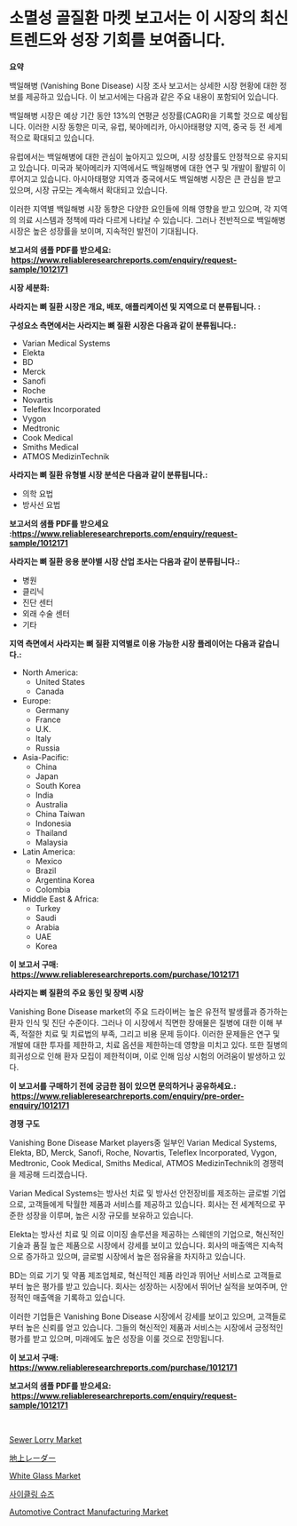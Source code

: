 <p><h1>소멸성 골질환 마켓 보고서는 이 시장의 최신 트렌드와 성장 기회를 보여줍니다.</h1></p><p><strong>요약</strong></p>
<p><p>백일해병 (Vanishing Bone Disease) 시장 조사 보고서는 상세한 시장 현황에 대한 정보를 제공하고 있습니다. 이 보고서에는 다음과 같은 주요 내용이 포함되어 있습니다.</p><p>백일해병 시장은 예상 기간 동안 13%의 연평균 성장률(CAGR)을 기록할 것으로 예상됩니다. 이러한 시장 동향은 미국, 유럽, 북아메리카, 아시아태평양 지역, 중국 등 전 세계적으로 확대되고 있습니다.</p><p>유럽에서는 백일해병에 대한 관심이 높아지고 있으며, 시장 성장률도 안정적으로 유지되고 있습니다. 미국과 북아메리카 지역에서도 백일해병에 대한 연구 및 개발이 활발히 이루어지고 있습니다. 아시아태평양 지역과 중국에서도 백일해병 시장은 큰 관심을 받고 있으며, 시장 규모는 계속해서 확대되고 있습니다.</p><p>이러한 지역별 백일해병 시장 동향은 다양한 요인들에 의해 영향을 받고 있으며, 각 지역의 의료 시스템과 정책에 따라 다르게 나타날 수 있습니다. 그러나 전반적으로 백일해병 시장은 높은 성장률을 보이며, 지속적인 발전이 기대됩니다.</p></p>
<p><strong>보고서의 샘플 PDF를 받으세요: &nbsp;<a href="https://www.reliableresearchreports.com/enquiry/request-sample/1012171">https://www.reliableresearchreports.com/enquiry/request-sample/1012171</a></strong></p>
<p><strong>시장 세분화:</strong></p>
<p><strong> 사라지는 뼈 질환 시장은 개요, 배포, 애플리케이션 및 지역으로 더 분류됩니다. :</strong></p>
<p><strong>구성요소 측면에서는 사라지는 뼈 질환 시장은 다음과 같이 분류됩니다.:</strong></p>
<p><ul><li>Varian Medical Systems</li><li>Elekta</li><li>BD</li><li>Merck</li><li>Sanofi</li><li>Roche</li><li>Novartis</li><li>Teleflex Incorporated</li><li>Vygon</li><li>Medtronic</li><li>Cook Medical</li><li>Smiths Medical</li><li>ATMOS MedizinTechnik</li></ul></p>
<p><strong> 사라지는 뼈 질환 유형별 시장 분석은 다음과 같이 분류됩니다.:</strong></p>
<p><ul><li>의학 요법</li><li>방사선 요법</li></ul></p>
<p><strong>보고서의 샘플 PDF를 받으세요 :<a href="https://www.reliableresearchreports.com/enquiry/request-sample/1012171">https://www.reliableresearchreports.com/enquiry/request-sample/1012171</a></strong></p>
<p><strong> 사라지는 뼈 질환 응용 분야별 시장 산업 조사는 다음과 같이 분류됩니다.:</strong></p>
<p><ul><li>병원</li><li>클리닉</li><li>진단 센터</li><li>외래 수술 센터</li><li>기타</li></ul></p>
<p><strong>지역 측면에서 사라지는 뼈 질환 지역별로 이용 가능한 시장 플레이어는 다음과 같습니다.:</strong></p>
<p><ul>
    <li>
        North America:
        <ul>
            <li>United States</li>
            <li>Canada</li>
        </ul>
    </li>
    <li>
        Europe:
        <ul>
            <li>Germany</li>
            <li>France</li>
            <li>U.K.</li>
            <li>Italy</li>
            <li>Russia</li>
        </ul>
    </li>
    <li>
        Asia-Pacific:
        <ul>
            <li>China</li>
            <li>Japan</li>
            <li>South Korea</li>
            <li>India</li>
            <li>Australia</li>
            <li>China Taiwan</li>
            <li>Indonesia</li>
            <li>Thailand</li>
            <li>Malaysia</li>
        </ul>
    </li>
    <li>
        Latin America:
        <ul>
            <li>Mexico</li>
            <li>Brazil</li>
            <li>Argentina Korea</li>
            <li>Colombia</li>
        </ul>
    </li>
    <li>
        Middle East & Africa:
        <ul>
            <li>Turkey</li>
            <li>Saudi</li>
            <li>Arabia</li>
            <li>UAE</li>
            <li>Korea</li>
        </ul>
    </li>
    </ul></p>
<p><strong>이 보고서 구매: &nbsp;<a href="https://www.reliableresearchreports.com/purchase/1012171">https://www.reliableresearchreports.com/purchase/1012171</a></strong></p>
<p><strong>사라지는 뼈 질환의 주요 동인 및 장벽 시장</strong></p>
<p><p>Vanishing Bone Disease market의 주요 드라이버는 높은 유전적 발생률과 증가하는 환자 인식 및 진단 수준이다. 그러나 이 시장에서 직면한 장애물은 질병에 대한 이해 부족, 적절한 치료 및 치료법의 부족, 그리고 비용 문제 등이다. 이러한 문제들은 연구 및 개발에 대한 투자를 제한하고, 치료 옵션을 제한하는데 영향을 미치고 있다. 또한 질병의 희귀성으로 인해 환자 모집이 제한적이며, 이로 인해 임상 시험의 어려움이 발생하고 있다.</p></p>
<p><strong>이 보고서를 구매하기 전에 궁금한 점이 있으면 문의하거나 공유하세요.: &nbsp;<a href="https://www.reliableresearchreports.com/enquiry/pre-order-enquiry/1012171">https://www.reliableresearchreports.com/enquiry/pre-order-enquiry/1012171</a></strong></p>
<p><strong>경쟁 구도</strong></p>
<p><p>Vanishing Bone Disease Market players중 일부인 Varian Medical Systems, Elekta, BD, Merck, Sanofi, Roche, Novartis, Teleflex Incorporated, Vygon, Medtronic, Cook Medical, Smiths Medical, ATMOS MedizinTechnik의 경쟁력을 제공해 드리겠습니다.</p><p>Varian Medical Systems는 방사선 치료 및 방사선 안전장비를 제조하는 글로벌 기업으로, 고객들에게 탁월한 제품과 서비스를 제공하고 있습니다. 회사는 전 세계적으로 꾸준한 성장을 이루며, 높은 시장 규모를 보유하고 있습니다.</p><p>Elekta는 방사선 치료 및 의료 이미징 솔루션을 제공하는 스웨덴의 기업으로, 혁신적인 기술과 품질 높은 제품으로 시장에서 강세를 보이고 있습니다. 회사의 매출액은 지속적으로 증가하고 있으며, 글로벌 시장에서 높은 점유율을 차지하고 있습니다.</p><p>BD는 의료 기기 및 약품 제조업체로, 혁신적인 제품 라인과 뛰어난 서비스로 고객들로부터 높은 평가를 받고 있습니다. 회사는 성장하는 시장에서 뛰어난 실적을 보여주며, 안정적인 매출액을 기록하고 있습니다.</p><p>이러한 기업들은 Vanishing Bone Disease 시장에서 강세를 보이고 있으며, 고객들로부터 높은 신뢰를 얻고 있습니다. 그들의 혁신적인 제품과 서비스는 시장에서 긍정적인 평가를 받고 있으며, 미래에도 높은 성장을 이룰 것으로 전망됩니다.</p></p>
<p><strong>이 보고서 구매: &nbsp; <a href="https://www.reliableresearchreports.com/purchase/1012171">https://www.reliableresearchreports.com/purchase/1012171</a></strong></p>
<p><strong>보고서의 샘플 PDF를 받으세요: &nbsp;<a href="https://www.reliableresearchreports.com/enquiry/request-sample/1012171">https://www.reliableresearchreports.com/enquiry/request-sample/1012171</a></strong><strong></strong></p>
<p>&nbsp;</p>
<p><p><a href="https://cat-emmental-94b.notion.site/Sewer-Lorry-Market-Provides-a-Comprehensive-Analysis-Including-a-Macro-Overview-of-the-Market-as-wel-984a3f43165f4ca9a5a6550bb51035ea">Sewer Lorry Market</a></p><p><a href="https://github.com/pepo3k/Market-Research-Report-List-1/blob/main/16306806660.md">地上レーダー</a></p><p><a href="https://view.publitas.com/reportprime-1/white-glass-market-centers-on-aspects-such-as-market-growth-market-share-market-opportunity-and-projected-forecasts-spanning-from-2024-to-2031/">White Glass Market</a></p><p><a href="https://medium.com/@christorpherpfannerstill5436/%EC%9E%90%EC%A0%84%EA%B1%B0-%EC%8B%A0%EB%B0%9C-%EC%8B%9C%EC%9E%A5-%EB%B6%84%EC%84%9D-%EA%B8%80%EB%A1%9C%EB%B2%8C-%EC%82%B0%EC%97%85-%EC%A0%84%EB%A7%9D-%EB%B0%8F-%EC%98%88%EC%B8%A1-2024%EB%85%84%EB%B6%80%ED%84%B0-2031%EB%85%84-38bc67d3dc4c">사이클링 슈즈</a></p><p><a href="https://issuu.com/reportprime-2/docs/automotive-contract-manufacturing-market-size-2030">Automotive Contract Manufacturing Market</a></p></p>